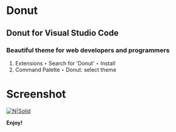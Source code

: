 # Donut

## Donut for Visual Studio Code

### Beautiful theme for web developers and programmers

1. Extensions ‣ Search for 'Donut' ‣ Install
2. Command Palette ‣ Donut: select theme

# Screenshot

[![N|Solid](https://i.imgur.com/6WeZ1ht.png)](http://soubhik.chatterjee.pw)

**Enjoy!**
